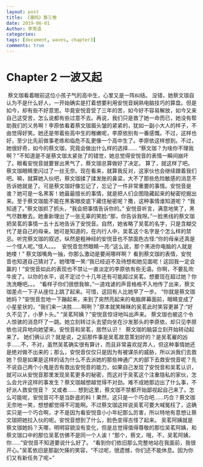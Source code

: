 ```yaml
---
layout: post
title: 《潮鸣》第三卷
date: 2019-06-01
Author: 李笑语
categories: 
tags: [document, waves, chapter3]
comments: true
---
```


# Chapter 2 一波又起

​    蔡文珈看着眼前这位小孩子气的高中生，心里又是一阵纠结。
​    没错，她蔡文珈自认为不是什么好人，一开始确实是打着想要利用安悦音娴熟电脑技巧的算盘。但是如今，却有些不好意思。毕竟安悦音受了三年的苦，如今好不容易解放，如今又来自己这受苦，怎么说都有些过意不去。再说，我们只是救了她一命而已，她没有帮助我们的义务啊！
​    李原依看着蔡文珈眉头皱的紧紧的，犹如一副小大人的样子，不由觉得好笑。她还是带着些高中生的稚嫩呢，李原依别有一番感慨。不过，这样也好，至少比先前做事老练和临危不乱更像一个高中生了。李原依这样想到。
​    不过，她很好奇，如今的蔡文珈，究竟会做出什么样的选择......
​    “蔡文珈？为啥你不理我啊？”不知道是不是蔡文珈太紧张了的错觉，她总觉得安悦音的表情一瞬间崩坏了。
​    眼看安悦音就要冒出黑气了，蔡文珈总算做好了决定。
​    算了，就这样了吧。蔡文珈眼睛里闪过了一丝无奈。现在看来，就算我反对，这家伙也会继续跟着我们吧。
​    嘛，就算她入伙吧，蔡文珈揉了揉发胀的鼻梁，大不了那些危险敏感的消息不告诉她就是了。
​    可是蔡文珈好像忘记了，忘记了一件非常重要的事情。安悦音是谁？她可是一名黑客！她最最擅长的事情，就是把人们企图隐藏起来的秘密挖掘出来。
​    至于蔡文珈能不能在黑客眼皮底下藏住秘密呢？撒，这种事情谁知道呢？
​    “我知道了。”蔡文珈抓了抓头，“我会把事情告诉你的。”
​    安悦音听言，满意地笑了，黑气尽数散去。她重新理出了一张无辜的笑脸:“那，你告诉我呀。”
​    一脸黑线的蔡文珈把吴茗的事情一五十五地告诉了安悦音。自然，她省略了吴茗的名字，只是含糊交代了是自己的母亲。她可是知道的，在内行人中，吴茗这个名字是个怎么样的禁忌。
​    听完蔡文珈的叙述，纵然是粗神经的安悦音也不禁面色古怪:“你的母亲还真是一个怪人呢。”
​    怪人。。。
​    安悦音忽然眼睛一亮:“这么说，那个黑进你电脑的人就是她喽！”
​    蔡文珈嘴角一抽，你那么激动是要闹哪样啊？
​    看到蔡文珈的表情，安悦音也知道自己猜对了。她嘿嘿一笑:“我已经迫不及待想和她见面呢！这回我一定会赢的！”
​    安悦音如此的表现也不禁让一直淡定的李原依有些无语。你啊，不要乱吹牛皮了。以你的水平，说不定过个十几年还有可能超过吴茗。想要现在超过她？
​    你洗洗睡吧。。。
​    “看样子你们很想我嘛，”一道戏谑的声音格格不入地传了出来，蔡文珈差点一下子从座位上跳了起来。
​    可惜，这回有人比她早了一步。
​    “你就是蔡文珈她妈？”安悦音忽地一下蹦起来，来到了突然亮起来的电脑屏幕面前，眼睛变成了小星星状的，“我们来一决胜......啊咧？”
​    原本就笑眯眯的吴茗此时笑容更甚了:“好久不见了，小萝卜头。”
​    “吴茗阿姨？”安悦音惊讶地叫出声来。
​    蔡文珈也被这个令人惊骇的消息吓了一跳。她立刻转过头去望向坐在沙发那头的李原依，却只见李原依也诧异地向她望来。
​    安悦音和吴茗，居然认识！
​    蔡文珈的脑袋立刻开始转动起来了。
​    她们俩认识？就是说，之前那件事是吴茗故意策划好的？是吴茗雇的凶手......不，不对，虽然吴茗确实很有算计，而且非常喜欢捉弄人，但这种事情她还是绝对做不出来的；那么，安悦音仅仅只是因为有被谋杀的威胁，所以派我们去救她？但是如果是这样的话为什么不去派她的那些神通广大的部下去救安悦音呢？先不说自己两个小鬼是否有救出安悦音的能力，如果自己发现了安悦音和吴茗认识，就可以从安悦音那里发现吴茗更多的秘密，而这对于吴茗这个注重隐私的家伙，怎么会允许这样的事发生？蔡文珈越想越觉得不对劲。
​    难不成她那边出了什么事，不好派人救安悦音？
​    又或者......
​    想到这里，蔡文珈不禁都开始鄙视起自己来了。怎么可能呢，安悦音可不是当卧底的料！
​    果然，这只是一个巧合吧......巧合？蔡文珈无奈地一笑，想想都觉得不可能啊。
​    不过蔡文珈这样说吴茗可要大喊冤枉了，这确实只是一个巧合啊，才不是因为看安悦音小小年纪那么厉害，所以特地有意想让蔡文珈把她拉入伙的呢。
​    安悦音想到了什么，脸色变得古怪了起来。
​    吴茗阿姨就是蔡文珈她妈？天哪，明明容貌没有变化，但是总觉得值得尊敬的那位吴茗阿姨，和蔡文珈口中的那位吴茗仿佛不是同一个人诶！
​    “那个，蔡文，哦，不，吴茗阿姨，你......”安悦音不知道要说什么好了。
​    “看到你们依旧那么完整地站在我面前，我很开心。”吴茗依旧是那副欠揍的笑容，“不过呢，很遗憾，你们还不能休息。因为你们又有新任务了呢~”